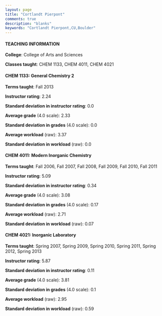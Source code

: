 ```yaml
---
layout: page
title: "Cortlandt Pierpont" 
comments: true
description: "blanks"
keywords: "Cortlandt Pierpont,CU,Boulder"
---
```

<head>
<script src="https://ajax.googleapis.com/ajax/libs/jquery/2.1.3/jquery.min.js"></script>
<script src="https://dl.dropboxusercontent.com/s/pc42nxpaw1ea4o9/highcharts.js?dl=0"></script>
<!-- <script src="../assets/js/highcharts.js"></script> -->
<style type="text/css">@font-face {
	font-family: "Bebas Neue";
	src: url(https://www.filehosting.org/file/details/544349/BebasNeue Regular.otf) format("opentype");
	}
	h1.Bebas { 
		font-family: "Bebas Neue", Verdana, Tahoma;
	}
</style>
</head>
	   
#### TEACHING INFORMATION

**College**: College of Arts and Sciences

**Classes taught**: CHEM 1133, CHEM 4011, CHEM 4021

#### CHEM 1133: General Chemistry 2

**Terms taught**: Fall 2013

**Instructor rating**: 2.24

**Standard deviation in instructor rating**: 0.0

**Average grade** (4.0 scale): 2.33

**Standard deviation in grades** (4.0 scale): 0.0

**Average workload** (raw): 3.37

**Standard deviation in workload** (raw): 0.0

#### CHEM 4011: Modern Inorganic Chemistry

**Terms taught**: Fall 2006, Fall 2007, Fall 2008, Fall 2009, Fall 2010, Fall 2011

**Instructor rating**: 5.09

**Standard deviation in instructor rating**: 0.34

**Average grade** (4.0 scale): 3.08

**Standard deviation in grades** (4.0 scale): 0.17

**Average workload** (raw): 2.71

**Standard deviation in workload** (raw): 0.07

#### CHEM 4021: Inorganic Laboratory

**Terms taught**: Spring 2007, Spring 2009, Spring 2010, Spring 2011, Spring 2012, Spring 2013

**Instructor rating**: 5.87

**Standard deviation in instructor rating**: 0.11

**Average grade** (4.0 scale): 3.81

**Standard deviation in grades** (4.0 scale): 0.1

**Average workload** (raw): 2.95

**Standard deviation in workload** (raw): 0.59

